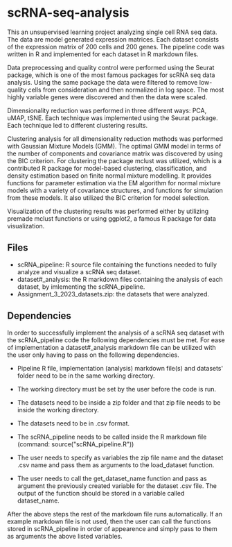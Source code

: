 # scRNA-seq-analysis
This an unsupervised learning project analyzing single cell RNA seq data. The data are model generated expression matrices. Each dataset consists of the expression matrix of 200 cells and 200 genes. The pipeline code was written in R and implemented for each dataset in R markdown files. 

Data preprocessing and quality control were performed using the Seurat package, which is one of the most famous packages for scRNA seq data analysis. Using the same package the data were filtered to remove low-quality cells from consideration and then normalized in log space. The most highly variable genes were discovered and then the data were scaled.

Dimensionality reduction was performed in three different ways: PCA, uMAP, tSNE. Each technique was implemented using the Seurat package. Each technique led to different clustering results.

Clustering analysis for all dimensionality reduction methods was performed with Gaussian Mixture Models (GMM). The optimal GMM model in terms of the number of components and covariance matrix was discovered by using the BIC criterion. For clustering the package mclust was utilized, which is a contributed R package for model-based clustering, classification, and density estimation based on finite normal mixture modelling. It provides functions for parameter estimation via the EM algorithm for normal mixture models with a variety of covariance structures, and functions for simulation from these models. It also utilized the BIC criterion for model selection.

Visualization of the clustering results was performed either by utilizing premade mclust functions or using ggplot2, a famous R package for data visualization.


## Files
* scRNA_pipeline: R source file containing the functions needed to fully analyze and visualize a scRNA seq dataset.
* dataset#_analysis: the R markdown files containing the analysis of each dataset, by imlementing the scRNA_pipeline.
* Assignment_3_2023_datasets.zip: the datasets that were analyzed.


## Dependencies
In order to successfully implement the analysis of a scRNA seq dataset with the scRNA_pipeline code the following dependencies must be met. For ease of implementation a dataset#_analysis markdown file can be utilized with the user only having to pass on the following dependencies.

* Pipeline R file, implementation (analysis) markdown file(s) and datasets' folder need to be in the same working directory.
* The working directory must be set by the user before the code is run.
* The datasets need to be inside a zip folder and that zip file needs to be inside the working directory.
* The datasets need to be in .csv format.

* The scRNA_pipeline needs to be called inside the R markdown file (command: source("scRNA_pipeline.R"))
* The user needs to specify as variables the zip file name and the dataset .csv name and pass them as arguments to the load_dataset function.
* The user needs to call the get_dataset_name function and pass as argument the previously created variable for the dataset .csv file. The output of the function should be stored in a variable called dataset_name.

After the above steps the rest of the markdown file runs automatically. If an example markdown file is not used, then the user can call the functions stored in scRNA_pipeline in order of appearence and simply pass to them as arguments the above listed variables.
